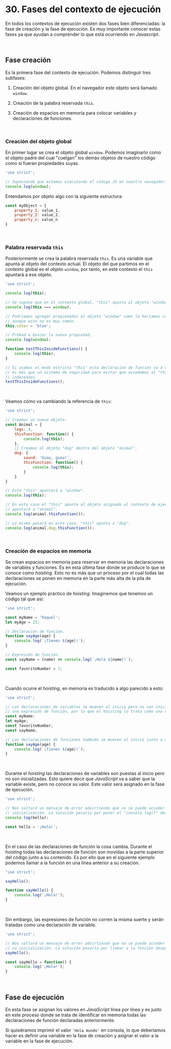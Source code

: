 # 30. Fases del contexto de ejecución

En todos los contextos de ejecución existen dos fases bien diferenciadas: la fase de creación y la fase de ejecución. Es muy importante conocer estas fases ya que ayudan a comprender lo que está ocurriendo en *Javascript*.

&nbsp;

## Fase creación

Es la primera fase del contexto de ejecución. Podemos distinguir tres subfases:

1.  Creación del objeto global. En el navegador este objeto será llamado `window`. 

2.  Creación de la palabra reservada `this`. 

3.  Creación de espacios en memoria para colocar variables y declaraciones de funciones.

&nbsp;

### Creación del objeto global

En primer lugar se crea el objeto global `window`. Podemos imaginarlo como el objeto padre del cual "cuelgan" los demás objetos de nuestro código como si fueran propiedades suyas.

```javascript
'use strict';

// Suponiendo que estamos ejecutando el código JS en nuestro navegador...
console.log(window);
```


Entendamos por objeto algo con la siguiente estructura:

```javascript
const myObject = {
    property_1: value_1,
    property_2: value_2,
    property_n: value_n
}
```

&nbsp;

### Palabra reservada `this`

Posteriormente se crea la palabra reservada `this`. Es una variable que apunta al objeto del contexto actual. El objeto del que partimos en el contexto global es el objeto `window`, por tanto, en este contexto el `this` apuntará a ese objeto.

```javascript
'use strict';

console.log(this);

// Se supone que en el contexto global, "this" apunta al objeto "window".
console.log(this === window);

// Podríamos agregar propiedades al objeto "window" como lo haríamos con cualquier otro objeto
// aunque esto no es muy común.
this.color = 'blue';

// Probad a buscar la nueva propiedad.
console.log(window);

function testThisInsideFunctions() {
    console.log(this);
}

// Si usamos el modo estricto "this" esta declaración de función va a devolver "undefined". Esto no
// es más que un sistema de seguridad para evitar que accedamos al "this" sin querer y hagamos cambios
// indeseados.
testThisInsideFunctions();
```

&nbsp;

Veamos cómo va cambiando la referencia de `this`:

```javascript
'use strict';

// Creamos un nuevo objeto.
const Animal = {
    legs: 4,
    thisFunction: function() {
        console.log(this);
    },
    // Creamos el objeto "dog" dentro del objeto "animal".
    dog: {
        sound: 'Guau, guau!',
        thisFunction: function() {
            console.log(this);
        }
    }
}

// Este "this" apuntará a "window".
console.log(this);

// En este caso el "this" apunta al objeto asignado al contexto de ejecución actual, es decir,
// apuntará a "animal".
console.log(animal.thisFunction());

// Lo mismo pasará en este caso, "this" apunta a "dog".
console.log(animal.dog.thisFunction());
```

&nbsp;

### Creación de espacios en memoria

Se crean espacios en memoria para reservar en memoria las declaraciones de variables y funciones. Es en esta última fase donde se produce lo que se conoce como *hoisting*. Esto no es más que un proceso por el cual todas las declaraciones se ponen en memoria en la parte más alta de la pila de ejecución.

Veamos un ejemplo práctico de *hoisting*. Imaginemos que tenemos un código tal que así:

```javascript
'use strict';

const myName = 'Raquel';
let myAge = 23;

// Declaración de función.
function sayAge(age) {
    console.log(`¡Tienes ${age}!`);
}

// Expresión de función.
const sayName = (name) => console.log(`¡Hola ${name}!`);

const favoriteNumber = 7;
```

&nbsp;

Cuando ocurre el *hoisting*, en memoria es traducido a algo parecido a esto:

```javascript
'use strict';

// Las declaraciones de variables se mueven al inicio pero no son inicializadas. "sayName" es
// una expresión de función, por lo que el hoisting lo trata como una declaración de variable.
const myName;
let myAge;
const favoriteNumber;
const sayName;

// Las declaraciones de funciones también se mueven al inicio junto a su bloque de código.
function sayAge(age) {
    console.log(`¡Tienes ${age}!`);
}
```

&nbsp;

Durante el *hoisting* las declaraciones de variables son puestas al inicio pero no son inicializadas. Esto quiere decir que *JavaScript* va a saber que la variable existe, pero no conoce su valor. Este valor será asignado en la fase de ejecución.

```javascript
'use strict';

// Nos saltará un mensaje de error advirtiendo que no se puede acceder a "hello" antes de su
// inicialización. La solución pasaría por poner el "console.log()" despues de la asignación.
console.log(hello);

const hello = '¡Hola!';
```

&nbsp;

En el caso de las declaraciones de función la cosa cambia. Durante el *hoisting* todas las declaraciones de función son movidas a la parte superior del código junto a su contenido. Es por ello que en el siguiente ejemplo podemos llamar a la función en una línea anterior a su creación.

```javascript
'use strict';

sayHello();

function sayHello() {
    console.log('¡Hola!');
}
```

&nbsp;

Sin embargo, las expresiones de función no corren la misma suerte y serán tratadas como una declaración de variable.

```javascript
'use strict';

// Nos saltará un mensaje de error advirtiendo que no se puede acceder a "sayHello" antes de
// su inicialización. La solución pasaría por llamar a la función después de la asignación.
sayHello();

const sayHello = function() {
    console.log('¡Hola!');
}
```

&nbsp;

## Fase de ejecución

En esta fase se asignan los valores en *JavaScript* línea por línea y es justo en este proceso donde se trata de identificar en memoria todas las declaraciones de función declaradas anteriormente.

Si quisiéramos imprimir el valor `'Hola mundo'` en consola, lo que deberíamos hacer es definir una variable en la fase de creación y asignar el valor a la variable en la fase de ejecución.

